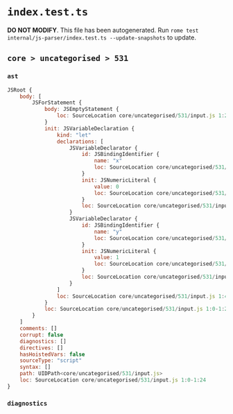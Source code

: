 # `index.test.ts`

**DO NOT MODIFY**. This file has been autogenerated. Run `rome test internal/js-parser/index.test.ts --update-snapshots` to update.

## `core > uncategorised > 531`

### `ast`

```javascript
JSRoot {
	body: [
		JSForStatement {
			body: JSEmptyStatement {
				loc: SourceLocation core/uncategorised/531/input.js 1:23-1:24
			}
			init: JSVariableDeclaration {
				kind: "let"
				declarations: [
					JSVariableDeclarator {
						id: JSBindingIdentifier {
							name: "x"
							loc: SourceLocation core/uncategorised/531/input.js 1:8-1:9 (x)
						}
						init: JSNumericLiteral {
							value: 0
							loc: SourceLocation core/uncategorised/531/input.js 1:12-1:13
						}
						loc: SourceLocation core/uncategorised/531/input.js 1:8-1:13
					}
					JSVariableDeclarator {
						id: JSBindingIdentifier {
							name: "y"
							loc: SourceLocation core/uncategorised/531/input.js 1:15-1:16 (y)
						}
						init: JSNumericLiteral {
							value: 1
							loc: SourceLocation core/uncategorised/531/input.js 1:19-1:20
						}
						loc: SourceLocation core/uncategorised/531/input.js 1:15-1:20
					}
				]
				loc: SourceLocation core/uncategorised/531/input.js 1:4-1:20
			}
			loc: SourceLocation core/uncategorised/531/input.js 1:0-1:24
		}
	]
	comments: []
	corrupt: false
	diagnostics: []
	directives: []
	hasHoistedVars: false
	sourceType: "script"
	syntax: []
	path: UIDPath<core/uncategorised/531/input.js>
	loc: SourceLocation core/uncategorised/531/input.js 1:0-1:24
}
```

### `diagnostics`

```

```
